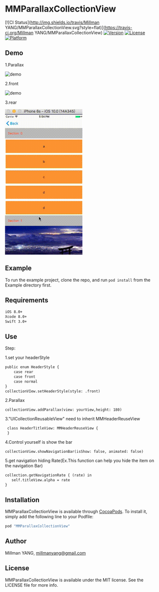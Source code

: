 # MMParallaxCollectionView

[![CI Status](http://img.shields.io/travis/Millman YANG/MMParallaxCollectionView.svg?style=flat)](https://travis-ci.org/Millman YANG/MMParallaxCollectionView)
[![Version](https://img.shields.io/cocoapods/v/MMParallaxCollectionView.svg?style=flat)](http://cocoapods.org/pods/MMParallaxCollectionView)
[![License](https://img.shields.io/cocoapods/l/MMParallaxCollectionView.svg?style=flat)](http://cocoapods.org/pods/MMParallaxCollectionView)
[![Platform](https://img.shields.io/cocoapods/p/MMParallaxCollectionView.svg?style=flat)](http://cocoapods.org/pods/MMParallaxCollectionView)

## Demo
1.Parallax

![demo](https://github.com/MillmanY/MMParallaxCollectionView/blob/master/DemoSource/Demo.gif)

2.front

![demo](https://github.com/MillmanY/MMParallaxCollectionView/blob/master/DemoSource/front.gif)

3.rear

![demo](https://github.com/MillmanY/MMParallaxCollectionView/blob/master/DemoSource/rear.gif)

## Example

To run the example project, clone the repo, and run `pod install` from the Example directory first.

## Requirements

    iOS 8.0+
    Xcode 8.0+
    Swift 3.0+
## Use

Step:

1.set your headerStyle
       
    public enum HeaderStyle {
        case rear
        case front
        case normal
    }
    collectionVIew.setHeaderStyle(style: .front)
 
2.Parallax
  
    collectionView.addParallax(view: yourView,height: 180)
      
3."UICollectionReusableView" need to inherit MMHeaderReuseView
  
     class HeaderTitleView: MMHeaderReuseView {
     }
     
4.Control yourself is show the bar
    
    collectionView.showNavigationBar(isShow: false, animated: false)
5.get navigation hiding Rate(Ex.This function can help you hide the item on the navigation Bar)

    collection.getNavigationRate { (rate) in
       self.titleView.alpha = rate
    }


## Installation

MMParallaxCollectionView is available through [CocoaPods](http://cocoapods.org). To install
it, simply add the following line to your Podfile:

```ruby
pod "MMParallaxCollectionView"
```

## Author

Millman YANG, millmanyang@gmail.com

## License

MMParallaxCollectionView is available under the MIT license. See the LICENSE file for more info.
